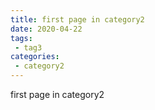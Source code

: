 ```yaml
---
title: first page in category2
date: 2020-04-22
tags:
 - tag3
categories: 
 - category2
---
```


first page in category2